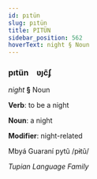```yaml
---
id: pıtün
slug: pıtün
title: PITÜN
sidebar_position: 562
hoverText: night § Noun
---
```


### pıtün&emsp;<span kind="abugida">ʋȷc̃ʄ</span>

*night* **§** Noun

**Verb**: to be a night

**Noun**: a night

**Modifier**: night-related

Mbyá Guaraní pytũ /pɨtũ/

*Tupian Language Family*